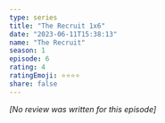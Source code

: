 ```yaml
---
type: series
title: "The Recruit 1x6"
date: "2023-06-11T15:38:13"
name: "The Recruit"
season: 1
episode: 6
rating: 4
ratingEmoji: ⭐️⭐️⭐️⭐️
share: false
---
```


*[No review was written for this episode]*
